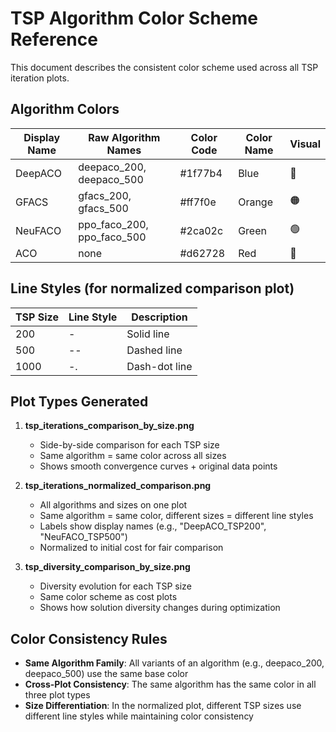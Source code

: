 # TSP Algorithm Color Scheme Reference

This document describes the consistent color scheme used across all TSP iteration plots.

## Algorithm Colors

| Display Name | Raw Algorithm Names           | Color Code | Color Name | Visual |
|--------------|------------------------------|------------|------------|--------|
| DeepACO      | deepaco_200, deepaco_500     | #1f77b4   | Blue       | 🔵     |
| GFACS        | gfacs_200, gfacs_500         | #ff7f0e   | Orange     | 🟠     |
| NeuFACO      | ppo_faco_200, ppo_faco_500   | #2ca02c   | Green      | 🟢     |
| ACO          | none                         | #d62728   | Red        | 🔴     |

## Line Styles (for normalized comparison plot)

| TSP Size | Line Style | Description |
|----------|------------|-------------|
| 200      | -          | Solid line  |
| 500      | --         | Dashed line |
| 1000     | -.         | Dash-dot line |

## Plot Types Generated

1. **tsp_iterations_comparison_by_size.png**
   - Side-by-side comparison for each TSP size
   - Same algorithm = same color across all sizes
   - Shows smooth convergence curves + original data points

2. **tsp_iterations_normalized_comparison.png**
   - All algorithms and sizes on one plot
   - Same algorithm = same color, different sizes = different line styles
   - Labels show display names (e.g., "DeepACO_TSP200", "NeuFACO_TSP500")
   - Normalized to initial cost for fair comparison

3. **tsp_diversity_comparison_by_size.png**
   - Diversity evolution for each TSP size
   - Same color scheme as cost plots
   - Shows how solution diversity changes during optimization

## Color Consistency Rules

- **Same Algorithm Family**: All variants of an algorithm (e.g., deepaco_200, deepaco_500) use the same base color
- **Cross-Plot Consistency**: The same algorithm has the same color in all three plot types
- **Size Differentiation**: In the normalized plot, different TSP sizes use different line styles while maintaining color consistency